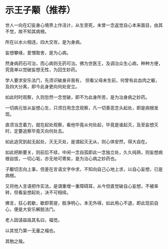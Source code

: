 # 示王子颙（推荐）

世人一向在幻妄身心境界上作活计，从生至死，未曾一念返觉自心本来面目，由其不觉，故不知其病根。

所在以水火相违，四大交攻，是为身病。

妄想攀缘，爱憎取舍，是为心病。

然身病药石可治，而心病则无药可治。佛为世医王，及调治众生心病，种种方便，究竟单以觉破妄想无性，为回生妙药。

学人要求安乐法门，先须识破身非我有， 但看父母未生前，何曾有此血肉之躯，及四大分离，即今此身更向何处安立。

如此时时观察，久则忽然一念觉破，即不为此身所苦，是为治身病之妙药。

一切病元皆从妄想心生，只须日用念念观察，凡一切善恶念头起处，即是病根发现。

直须当念着力，就在起处观察，看他毕竟从何处起，毕竟是谁起灭，及至妄想灭时，定要追察毕竟灭向何处去。

如此追究到起无起处，灭无灭处，是谓起灭无从，则心体安然，得大自在。

如此把断要关，则前后不续，中闲一念自孤即此一念独立处，久久纯熟，则妄想病根自拔，一切心垢，亦无地可寄矣，是为治心病之妙药也。

子颙切志向上事，但差在言语文字中求，不知向自己心地上求，以自心妄想，已是病根。

又将他人言语把作实法，是谓重增一重障碍耳，从今但直觉破自心妄想，不被率转，但看妄想起处，决不可相续。

佛言，狂心若歇，歇即菩提，胜净明心，本无外得，如此用心不退，即此现前自心，便是大安乐解脱法门。

老人因请益詺其名曰，福觉。

以其觉乃第一无量之福也。

其勉之哉。